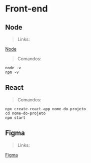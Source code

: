 # Front-end

## Node

> Links:

[Node](https://nodejs.org/en)

> Comandos:

```
node -v
npm -v
```

## React

> Comandos:

```
npx create-react-app nome-do-projeto
cd nome-do-projeto
npm start
```

## Figma

> Links:

[Figma](https://www.figma.com/file/T6BLI1HfB81eYOiVgpqQz7/Projeto-Intro-ao-React?type=design&node-id=134-266&mode=design&t=fBePIZ0EpRbZBLOR-0)

<!-- Aula 3 - Interagindo com o usuário

    3.1 - Manipulando o input do usuário

    3.2 - Controlando o estado

    3.3 - Cadastrando colaboradores
-->

<!-- Aula 4 - Montando os times

    3.1 - Manipulando o input do usuário

    3.2 - Controlando o estado

    3.3 - Cadastrando colaboradores
-->